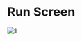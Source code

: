 # Run Screen
![1](https://github.com/JoHyunHyung/Trashclassification/assets/137845473/25062b86-b6c3-4a9f-89b0-d616b617f3c8)
